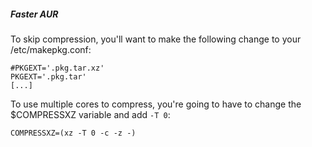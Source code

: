 ##### Faster AUR
To skip compression, you'll want to make the following change to your /etc/makepkg.conf:
```
#PKGEXT='.pkg.tar.xz'
PKGEXT='.pkg.tar'
[...]
```

To use multiple cores to compress, you're going to have to change the $COMPRESSXZ variable and add `-T 0`:
```
COMPRESSXZ=(xz -T 0 -c -z -)
```

